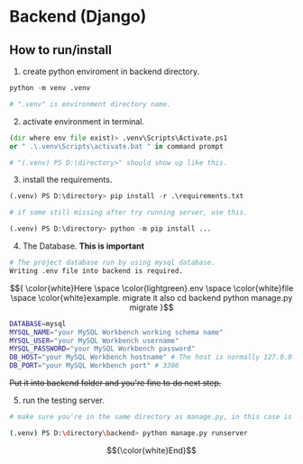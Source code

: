 # Backend (Django)

## How to run/install


1. create python enviroment in backend directory.
```python
python -m venv .venv 

# ".venv" is environment directory name.
```


2. activate environment in terminal.
```python
(dir where env file exist)> .venv\Scripts\Activate.ps1
or " .\.venv\Scripts\activate.bat " in command prompt

# "(.venv) PS D:\directory>" should show up like this.
```


3. install the requirements.
```python
(.venv) PS D:\directory> pip install -r .\requirements.txt

# if some still missing after try running server, use this.

(.venv) PS D:\directory> python -m pip install ...
```


4.  The Database. **This is important** <br>
```bash
# The project database run by using mysql database.
Writing .env file into backend is required.
```
$${
    \color{white}Here \space 
    \color{lightgreen}.env \space 
    \color{white}file \space
    \color{white}example.
    migrate it also
    cd backend
    python manage.py migrate  
}$$ 
```bash
DATABASE=mysql
MYSQL_NAME="your MySQL Workbench working schema name"
MYSQL_USER="your MySQL Workbench username"
MYSQL_PASSWORD="your MySQL Workbench password"
DB_HOST="your MySQL Workbench hostname" # The host is normally 127.0.0.1 or localhost
DB_PORT="your MySQL Workbench port" # 3306
```
~~Put it into backend folder and you're fine to do next step.~~


5. run the testing server.
```bash
# make sure you're in the same directory as manage.py, in this case is backend.

(.venv) PS D:\directory\backend> python manage.py runserver 
```
$${\color{white}End}$$
